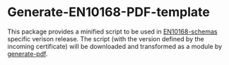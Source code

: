 # Generate-EN10168-PDF-template

This package provides a minified script to be used in [EN10168-schemas](https://github.com/s1seven/EN10168-schemas) specific verison release.
The script (with the version defined by the incoming certificate) will be downloaded and transformed as a module by [generate-pdf](https://github.com/s1seven/schema-tools/tree/master/packages/generate-pdf#readme).